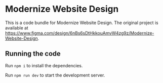 
  # Modernize Website Design

  This is a code bundle for Modernize Website Design. The original project is available at https://www.figma.com/design/6nBs6sDtHkkouAmvW4zg9z/Modernize-Website-Design.

  ## Running the code

  Run `npm i` to install the dependencies.

  Run `npm run dev` to start the development server.
  
